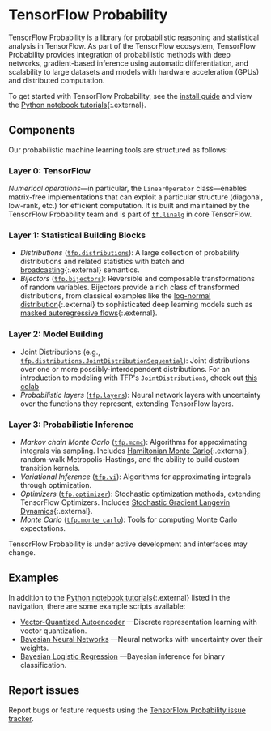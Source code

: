 # TensorFlow Probability

TensorFlow Probability is a library for probabilistic reasoning and statistical
analysis in TensorFlow. As part of the TensorFlow ecosystem, TensorFlow
Probability provides integration of probabilistic methods with deep networks,
gradient-based inference using automatic differentiation, and scalability to
large datasets and models with hardware acceleration (GPUs) and distributed
computation.

To get started with TensorFlow Probability, see the [install guide](./install)
and view the
[Python notebook tutorials](https://github.com/tensorflow/probability/blob/main/tensorflow_probability/examples/jupyter_notebooks/){:.external}.

## Components

Our probabilistic machine learning tools are structured as follows:

### Layer 0: TensorFlow

*Numerical operations*—in particular, the `LinearOperator`
class—enables matrix-free implementations that can exploit a particular structure
(diagonal, low-rank, etc.) for efficient computation. It is built and maintained
by the TensorFlow Probability team and is part of
[`tf.linalg`](https://github.com/tensorflow/tensorflow/tree/master/tensorflow/python/ops/linalg)
in core TensorFlow.

### Layer 1: Statistical Building Blocks

*   *Distributions*
    ([`tfp.distributions`](https://github.com/tensorflow/probability/tree/main/tensorflow_probability/python/distributions)):
    A large collection of probability distributions and related statistics with
    batch and
    [broadcasting](https://docs.scipy.org/doc/numpy-1.14.0/user/basics.broadcasting.html){:.external}
    semantics.
*   *Bijectors*
    ([`tfp.bijectors`](https://github.com/tensorflow/probability/tree/main/tensorflow_probability/python/bijectors)):
    Reversible and composable transformations of random variables. Bijectors
    provide a rich class of transformed distributions, from classical examples
    like the
    [log-normal distribution](https://en.wikipedia.org/wiki/Log-normal_distribution){:.external}
    to sophisticated deep learning models such as
    [masked autoregressive flows](https://arxiv.org/abs/1705.07057){:.external}.

### Layer 2: Model Building

*   Joint Distributions (e.g.,
    [`tfp.distributions.JointDistributionSequential`](https://github.com/tensorflow/probability/tree/main/tensorflow_probability/python/distributions/joint_distribution_sequential.py)):
    Joint distributions over one or more possibly-interdependent distributions.
    For an introduction to modeling with TFP's `JointDistribution`s, check out
    [this colab](https://github.com/tensorflow/probability/blob/main/tensorflow_probability/examples/jupyter_notebooks/Modeling_with_JointDistribution.ipynb)
*   *Probabilistic layers*
    ([`tfp.layers`](https://github.com/tensorflow/probability/tree/main/tensorflow_probability/python/layers)):
    Neural network layers with uncertainty over the functions they represent,
    extending TensorFlow layers.

### Layer 3: Probabilistic Inference

*   *Markov chain Monte Carlo*
    ([`tfp.mcmc`](https://github.com/tensorflow/probability/tree/main/tensorflow_probability/python/mcmc)):
    Algorithms for approximating integrals via sampling. Includes
    [Hamiltonian Monte Carlo](https://en.wikipedia.org/wiki/Hamiltonian_Monte_Carlo){:.external},
    random-walk Metropolis-Hastings, and the ability to build custom transition
    kernels.
*   *Variational Inference*
    ([`tfp.vi`](https://github.com/tensorflow/probability/tree/main/tensorflow_probability/python/vi)):
    Algorithms for approximating integrals through optimization.
*   *Optimizers*
    ([`tfp.optimizer`](https://github.com/tensorflow/probability/tree/main/tensorflow_probability/python/optimizer)):
    Stochastic optimization methods, extending TensorFlow Optimizers. Includes
    [Stochastic Gradient Langevin Dynamics](http://www.icml-2011.org/papers/398_icmlpaper.pdf){:.external}.
*   *Monte Carlo*
    ([`tfp.monte_carlo`](https://github.com/tensorflow/probability/blob/main/tensorflow_probability/python/monte_carlo)):
    Tools for computing Monte Carlo expectations.

TensorFlow Probability is under active development and interfaces may change.

## Examples

In addition to the
[Python notebook tutorials](https://github.com/tensorflow/probability/blob/main/tensorflow_probability/examples/jupyter_notebooks/){:.external}
listed in the navigation, there are some example scripts available:

* [Vector-Quantized Autoencoder](https://github.com/tensorflow/probability/tree/main/tensorflow_probability/examples/vq_vae.py)
  —Discrete representation learning with vector quantization.
* [Bayesian Neural Networks](https://github.com/tensorflow/probability/tree/main/tensorflow_probability/examples/bayesian_neural_network.py)
  —Neural networks with uncertainty over their weights.
* [Bayesian Logistic Regression](https://github.com/tensorflow/probability/tree/main/tensorflow_probability/examples/logistic_regression.py)
  —Bayesian inference for binary classification.

## Report issues

Report bugs or feature requests using the
[TensorFlow Probability issue tracker](https://github.com/tensorflow/probability/issues).
